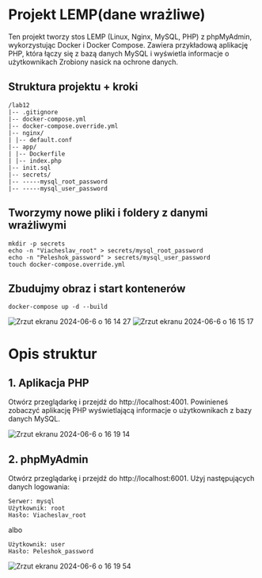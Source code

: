 # Projekt LEMP(dane wrażliwe)

Ten projekt tworzy stos LEMP (Linux, Nginx, MySQL, PHP) z phpMyAdmin, wykorzystując Docker i Docker Compose. Zawiera przykładową aplikację PHP, która łączy się z bazą danych MySQL i wyświetla informacje o użytkownikach Zrobiony nasick na ochrone danych.

## Struktura projektu + kroki
```
/lab12
|-- .gitignore
|-- docker-compose.yml
|-- docker-compose.override.yml
|-- nginx/
| |-- default.conf
|-- app/
| |-- Dockerfile
| |-- index.php
|-- init.sql
|-- secrets/
|-- -----mysql_root_password
|-- -----mysql_user_password
```
## Tworzymy nowe pliki i foldery z danymi wrażliwymi
```
mkdir -p secrets
echo -n "Viacheslav_root" > secrets/mysql_root_password
echo -n "Peleshok_password" > secrets/mysql_user_password
touch docker-compose.override.yml
```
## Zbudujmy obraz i start kontenerów
```
docker-compose up -d --build
```
![Zrzut ekranu 2024-06-6 o 16 14 27](https://github.com/faaacepalm008/lab12/assets/83872764/13e60735-a772-43db-b652-192e3e7a90ad)
![Zrzut ekranu 2024-06-6 o 16 15 17](https://github.com/faaacepalm008/lab12/assets/83872764/8a59270b-d542-495a-875f-1f2825cb12b2)


# Opis struktur
## 1. Aplikacja PHP
Otwórz przeglądarkę i przejdź do http://localhost:4001. Powinieneś zobaczyć aplikację PHP wyświetlającą informacje o użytkownikach z bazy danych MySQL.

![Zrzut ekranu 2024-06-6 o 16 19 14](https://github.com/faaacepalm008/lab12/assets/83872764/de00f452-08d7-49d2-b424-c3f52a24cc97)

## 2. phpMyAdmin
Otwórz przeglądarkę i przejdź do http://localhost:6001. Użyj następujących danych logowania:
```
Serwer: mysql
Użytkownik: root
Hasło: Viacheslav_root
```
albo
```
Użytkownik: user
Hasło: Peleshok_password
```
![Zrzut ekranu 2024-06-6 o 16 19 54](https://github.com/faaacepalm008/lab12/assets/83872764/66bfcba9-c0be-46fe-9ec4-0aac964e6b06)
